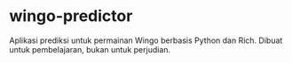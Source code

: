 # wingo-predictor
Aplikasi prediksi untuk permainan Wingo berbasis Python dan Rich. Dibuat untuk pembelajaran, bukan untuk perjudian.

